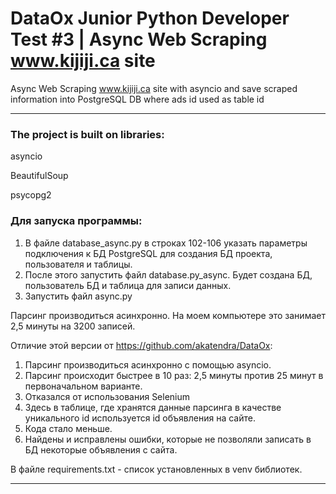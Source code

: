 # DataOx Junior Python Developer Test #3 | Async Web Scraping www.kijiji.ca site #
Async Web Scraping www.kijiji.ca site with asyncio and save scraped information into PostgreSQL DB where ads id used as table id
***
### The project is built on libraries: ###
asyncio

BeautifulSoup

psycopg2


### Для запуска программы: ###
1. В файле database_async.py в строках 102-106 указать параметры подключения к БД PostgreSQL для создания БД проекта, пользователя и таблицы.
2. После этого запустить файл database.py_async. Будет создана БД, пользователь БД и таблица для записи данных.
3. Запустить файл async.py

Парсинг производиться асинхронно. На моем компьютере это занимает 2,5 минуты на 3200 записей. 

Отличие этой версии от https://github.com/akatendra/DataOx:
1. Парсинг производиться асинхронно с помощью asyncio.
2. Парсинг происходит быстрее в 10 раз: 2,5 минуты против 25 минут в первоначальном варианте.
3. Отказался от использования Selenium
4. Здесь в таблице, где хранятся данные парсинга в качестве уникального id используется id объявления на сайте.
5. Кода стало меньше.
6. Найдены и исправлены ошибки, которые не позволяли записать в БД некоторые объявления с сайта.

В файле requirements.txt - список установленных в venv библиотек.
***

